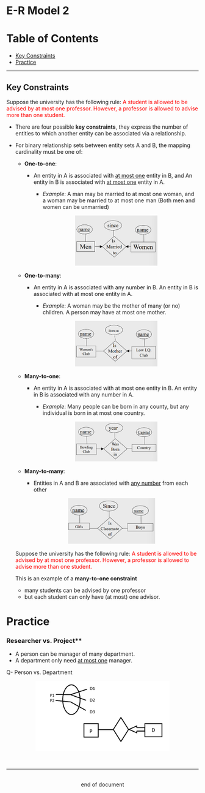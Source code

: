 # E-R Model 2
# Table of Contents
- [Key Constraints](#key-constraints)
- [Practice](#practice)
---
## Key Constraints
Suppose the university has the following rule: <span style="color: red;">A student is allowed to be advised by at most one professor. However, a professor is allowed to advise more than one student.</span>

- There are four possible **key constraints**, they express the number of entities to which another entity can be associated via a relationship.

- For binary relationship sets between entity sets A and B, the mapping cardinality must be one of:
    - **One-to-one**:
        - An entity in A is associated with <u>at most one</u> entity in B, and An entity in B is associated with <u>at most one</u> entity in A.
            - *Example*: A man may be married to at most one woman, and a woman may be married to at most one man (Both men and women can be unmarried)
            <div style="margin-left: auto; margin-right: auto; width: 50%;"> 
            
            ![Key Constraint 1](Images\ERM2\ERM2_1.png) </div>
    - **One-to-many**:
        - An entity in A is associated with any number in B. An entity in B is associated with at most one entity in A.
            - *Example*: A woman may be the mother of many (or no) children. A person may have at most one mother.
            <div style="margin-left: auto; margin-right: auto; width: 50%;">
            
            ![Key Constraint 2](Images\ERM2\ERM2_2.png)</div>
    - **Many-to-one**:
        - An entity in A is associated with at most one entity in B. An entity in B is associated with any number in A. 
            - *Example*: Many people can be born in any county, but any individual is born in at most one country.
            <div style="margin-left: auto; margin-right: auto; width: 50%;">
            
            ![Key Constraint 3](Images\ERM2\ERM2_3.png)</div>
    - **Many-to-many**: 
        - Entities in A and B are associated with <u>any number</u> from each other
        <div style="margin-left: auto; margin-right: auto; width: 50%;">
            
        ![Key Constraint 4](Images\ERM2\ERM2_4.png)</div>

    Suppose the university has the following rule: <span style="color:red">A student is allowed to be advised by at most one professor. However, a professor is allowed to advise more than one student. </span>
    
    This is an example of a **many-to-one constraint**
    - many students can be advised by one professor
    - but each student can only have (at most) one advisor.

# Practice
### Researcher vs. Project**
- A person can be manager of many department.
- A department only need <u>at most one</u> manager.

Q- Person vs. Department
<div style="margin-left: auto; margin-right: auto; width: 70%;">
            
![Key Constraint 5](Images\ERM2\ERM2_5.png)</div>
<br>

---
<br>
<div style="display:relative; text-align: center;">end of document</div>